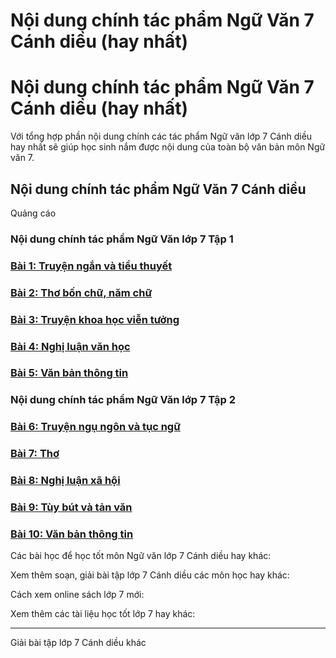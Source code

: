 # Nội dung chính tác phẩm Ngữ Văn 7 Cánh diều (hay nhất)

# Nội dung chính tác phẩm Ngữ Văn 7 Cánh diều (hay nhất)

Với tổng hợp phần nội dung chính các tác phẩm Ngữ văn lớp 7 Cánh diều hay nhất sẽ giúp học sinh nắm được nội dung của toàn bộ văn bản môn Ngữ văn 7.

## Nội dung chính tác phẩm Ngữ Văn 7 Cánh diều

Quảng cáo

### Nội dung chính tác phẩm Ngữ Văn lớp 7 Tập 1

### [**Bài 1: Truyện ngắn và tiểu thuyết**](https://vietjack.com/soan-van-lop-7-cd/bai-1-truyen-ngan-va-tieu-thuyet.jsp)

### [**Bài 2: Thơ bốn chữ, năm chữ**](https://vietjack.com/soan-van-lop-7-cd/bai-2-tho-bon-chu-nam-chu.jsp)

### [**Bài 3: Truyện khoa học viễn tưởng**](https://vietjack.com/soan-van-lop-7-cd/bai-3-truyen-khoa-hoc-vien-tuong.jsp)

### [**Bài 4: Nghị luận văn học**](https://vietjack.com/soan-van-lop-7-cd/bai-4-nghi-luan-van-hoc.jsp)

### [**Bài 5: Văn bản thông tin**](https://vietjack.com/soan-van-lop-7-cd/bai-5-van-ban-thong-tin.jsp)

### Nội dung chính tác phẩm Ngữ Văn lớp 7 Tập 2

### [**Bài 6: Truyện ngụ ngôn và tục ngữ**](https://vietjack.com/soan-van-lop-7-cd/bai-6-truyen-ngu-ngon-va-tuc-ngu.jsp)

### [**Bài 7: Thơ**](https://vietjack.com/soan-van-lop-7-cd/bai-7-tho.jsp)

### [**Bài 8: Nghị luận xã hội**](https://vietjack.com/soan-van-lop-7-cd/bai-8-nghi-luan-xa-hoi.jsp)

### [**Bài 9: Tùy bút và tản văn**](https://vietjack.com/soan-van-lop-7-cd/bai-9-tuy-but-va-tan-van.jsp)

### [**Bài 10: Văn bản thông tin**](https://vietjack.com/soan-van-lop-7-cd/bai-10-van-ban-thong-tin.jsp)

Các bài học để học tốt môn Ngữ văn lớp 7 Cánh diều hay khác:

Xem thêm soạn, giải bài tập lớp 7 Cánh diều các môn học hay khác:

Cách xem online sách lớp 7 mới:

Xem thêm các tài liệu học tốt lớp 7 hay khác:

* * *

Giải bài tập lớp 7 Cánh diều khác
